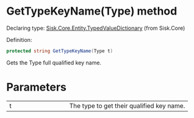 <!--

Copyrights 2023 Sisk Framework - CypherPotato
Published under MIT license

!!! DO NOT EDIT THIS FILE !!!
This file was generated by a tool in the Sisk package. To edit the information in this documentation,
edit the XML documentation present in the Sisk source code.

-->


# GetTypeKeyName(Type) method

Declaring type: [Sisk.Core.Entity.TypedValueDictionary](/spec/Sisk.Core.Entity.TypedValueDictionary.md) (from Sisk.Core)


Definition:

```cs
protected string GetTypeKeyName(Type t)
```

Gets the Type full qualified key name.


# Parameters

<table>
    <tbody>
<tr>
    <td width="33%">t</td>
    <td>The type to get their qualified key name.</td>
</tr>
    </tbody>
</table>

